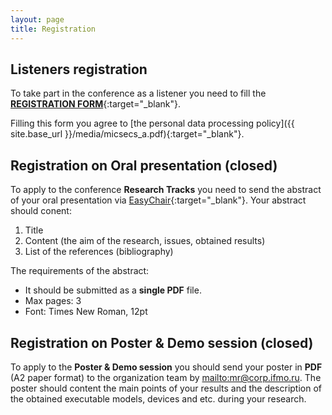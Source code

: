 ```yaml
---
layout: page
title: Registration
---
```



## Listeners registration

To take part in the conference as a listener you need to fill the [**REGISTRATION FORM**](https://goo.gl/forms/jeoiyiIZcH1ErREr1){:target="_blank"}.

Filling this form you agree to [the personal data processing policy]({{ site.base_url }}/media/micsecs_a.pdf){:target="_blank"}.

## Registration on Oral presentation (closed)

To apply to the conference **Research Tracks** you need to send the abstract of your oral presentation via [EasyChair](https://easychair.org/conferences/?conf=micsecs2018){:target="_blank"}. Your abstract should conent:

1. Title
2. Content (the aim of the research, issues, obtained results)
3. List of the references (bibliography)

The requirements of the abstract:

* It should be submitted as a **single PDF** file.
* Max pages: 3
* Font: Times New Roman, 12pt

## Registration on Poster & Demo session (closed)

To apply to the **Poster & Demo session** you should send your poster in **PDF** (A2 paper format) to the organization team by <mailto:mr@corp.ifmo.ru>. The poster should content the main points of your results and the description of the obtained executable models, devices and etc. during your research.